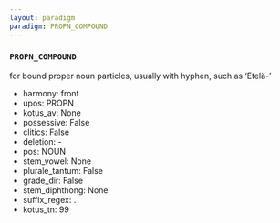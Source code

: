 ```yaml
---
layout: paradigm
paradigm: PROPN_COMPOUND
---
```

### ` PROPN_COMPOUND `

for bound proper noun particles, usually with hyphen, such as ‘Etelä-’
* harmony: front
* upos: PROPN
* kotus_av: None
* possessive: False
* clitics: False
* deletion: -
* pos: NOUN
* stem_vowel: None
* plurale_tantum: False
* grade_dir: False
* stem_diphthong: None
* suffix_regex: .
* kotus_tn: 99
